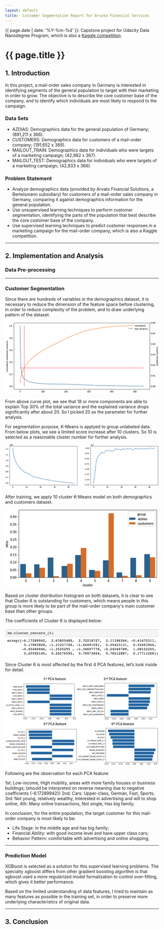 ```yaml
---
layout: default
title:  Customer Segmentation Report for Arvato Financial Services
---
```


{{ page.date | date: '%Y-%m-%d' }}: Capstone project for Udacity Data Nanodegree Program, which is also a [Kaggle competition](http://www.kaggle.com/t/21e6d45d4c574c7fa2d868f0e8c83140). 

# {{ page.title }}

## 1. Introduction

In this project, a mail-order sales company in Germany is interested in identifying segments of the general population to target with their marketing in order to grow. The objective is to describe the core customer base of the company, and to identify which individuals are most likely to respond to the campaign.

### Data Sets
* AZDIAS: Demographics data for the general population of Germany; (891,211 x 366).
* CUSTOMERS: Demographics data for customers of a mail-order company; (191,652 x 369).
* MAILOUT_TRAIN: Demographics data for individuals who were targets of a marketing campaign; (42,982 x 367).
* MAILOUT_TEST: Demographics data for individuals who were targets of a marketing campaign; (42,833 x 366).

### Problem Statement
* Analyze demographics data (provided by Arvato Financial Solutions, a Bertelsmann subsidiary) for customers of a mail-order sales company in Germany, comparing it against demographics information for the general population. 
* Use unsupervised learning techniques to perform customer segmentation, identifying the parts of the population that best describe the core customer base of the company.
* Use supervised learning techniques to predict customer responses in a marketing campaign for the mail-order company, which is also a Kaggle competition.

* * *

## 2. Implementation and Analysis

### Data Pre-processing

* * *

### Customer Segmentation
Since there are hundreds of variables in the demographics dataset, it is necessary to reduce the dimension of the feature space before clustering, in order to reduce complexity of the problem, and to draw underlying pattern of the dataset.

![iacs_pca1](https://github.com/tma995/tma995.github.io/raw/master/_posts/img/iacs_pca1.png)

From above curve plot, we see that 18 or more components are able to explain Top 30% of the total variance and the explained variance drops significantly after about 20. So I picked 20 as the parameter for further analysis.

For segmentation purpose, K-Means is applyed to group unlabeled data. From below plots, we see a limited score increase after 10 clusters. So 10 is selected as a reasonable cluster number for further analysis.

![iacs_kmeans1](https://github.com/tma995/tma995.github.io/raw/master/_posts/img/iacs_kmeans1.png)

After training, we apply 10 cluster K-Means model on both demographics and customers dataset. 

![iacs_kmeans2](https://github.com/tma995/tma995.github.io/raw/master/_posts/img/iacs_kmeans2.png)

Based on cluster distribution histogram on both datasets, it is clear to see that Cluster 6 is outstanding for customers, which means people in this group is more likely to be part of the mail-order company's main customer base than other groups.

The coefficients of Cluster 6 is displayed below:

![iacs_kmeans3](https://github.com/tma995/tma995.github.io/raw/master/_posts/img/iacs_kmeans3.png)

Since Cluster 6 is most affected by the first 4 PCA features, let’s look inside for detail.

![iacs_kmeans4](https://github.com/tma995/tma995.github.io/raw/master/_posts/img/iacs_kmeans4.png)

Following are the observation for each PCA feature:

1st: Low-income, High mobility, areas with more family houses or business buildings; (should be interpreted on reverse meaning due to negative coefficients {-6.17289942})
2nd: Cars: Upper-class, German, Fast, Sports; 
3rd: Not young, relatively wealthy, Interested in advertising and will to shop online; 
4th: Many online transactions, Not single, Has big family; 

In conclusion, for the entire population, the target customer for this mail-order company is most likely to be:
* Life Stage: in the middle age and has big family;
* Financial Ability: with good income level and have upper class cars;
* Behavior Pattern: comfortable with advertising and online shopping;

* * *

### Prediction Model

XGBoost is selected as a solution for this supervised learning problems. The specialty xgboost differs from other gradient boosting algorithm is that xgboost used a more regularized model formalization to control over-fitting, which gives it better performance.

Based on the limited understanding of data features, I tried to maintain as many features as possible in the training set, in order to preserve more underlying characteristics of original data. 



* * *

## 3. Conclusion


